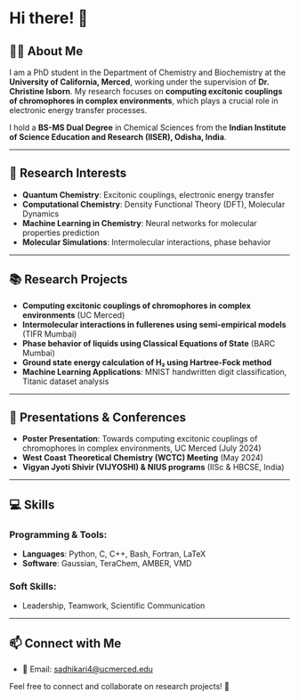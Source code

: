 # Hi there! 👋

## 👨‍🔬 About Me
I am a PhD student in the Department of Chemistry and Biochemistry at the **University of California, Merced**, working under the supervision of **Dr. Christine Isborn**. My research focuses on **computing excitonic couplings of chromophores in complex environments**, which plays a crucial role in electronic energy transfer processes.

I hold a **BS-MS Dual Degree** in Chemical Sciences from the **Indian Institute of Science Education and Research (IISER), Odisha, India**.

---

## 🔬 Research Interests
- **Quantum Chemistry**: Excitonic couplings, electronic energy transfer
- **Computational Chemistry**: Density Functional Theory (DFT), Molecular Dynamics
- **Machine Learning in Chemistry**: Neural networks for molecular properties prediction
- **Molecular Simulations**: Intermolecular interactions, phase behavior

---

## 📚 Research Projects
- **Computing excitonic couplings of chromophores in complex environments** (UC Merced)
- **Intermolecular interactions in fullerenes using semi-empirical models** (TIFR Mumbai)
- **Phase behavior of liquids using Classical Equations of State** (BARC Mumbai)
- **Ground state energy calculation of H₂ using Hartree-Fock method**
- **Machine Learning Applications**: MNIST handwritten digit classification, Titanic dataset analysis

---

## 🎤 Presentations & Conferences
- **Poster Presentation**: Towards computing excitonic couplings of chromophores in complex environments, UC Merced (July 2024)
- **West Coast Theoretical Chemistry (WCTC) Meeting** (May 2024)
- **Vigyan Jyoti Shivir (VIJYOSHI) & NIUS programs** (IISc & HBCSE, India)

---

## 💻 Skills
### Programming & Tools:
- **Languages**: Python, C, C++, Bash, Fortran, LaTeX
- **Software**: Gaussian, TeraChem, AMBER, VMD

### Soft Skills:
- Leadership, Teamwork, Scientific Communication

---

## 📫 Connect with Me
- 📧 Email: sadhikari4@ucmerced.edu

Feel free to connect and collaborate on research projects! 🚀
